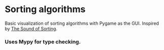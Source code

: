 # Sorting algorithms

Basic visualization of sorting algorithms with Pygame as the GUI. Inspired by [The Sound of Sorting](https://panthema.net/2013/sound-of-sorting/).
### Uses Mypy for type checking.
